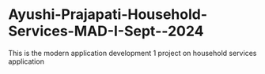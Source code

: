 # Ayushi-Prajapati-Household-Services-MAD-I-Sept--2024
This is the modern application development 1 project on household services application
